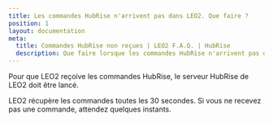 ```yaml
---
title: Les commandes HubRise n'arrivent pas dans LEO2. Que faire ?
position: 1
layout: documentation
meta:
  title: Commandes HubRise non reçues | LEO2 F.A.Q. | HubRise
  description: Que faire lorsque les commandes HubRise n'arrivent pas dans LEO2.
---
```


Pour que LEO2 reçoive les commandes HubRise, le serveur HubRise de LEO2 doit être lancé.

LEO2 récupère les commandes toutes les 30 secondes. Si vous ne recevez pas une commande, attendez quelques instants.
